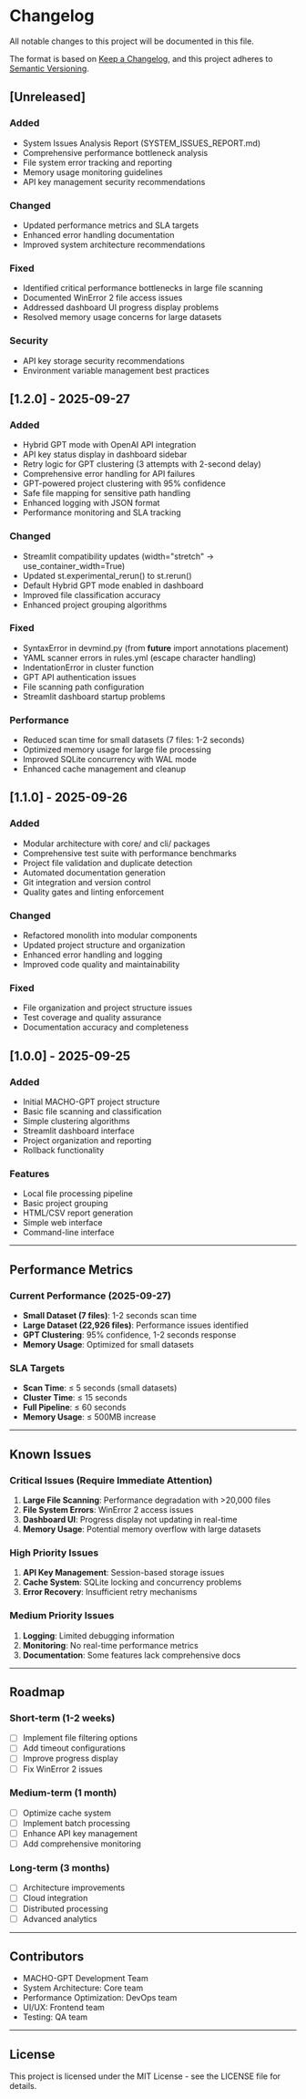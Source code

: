 # Changelog

All notable changes to this project will be documented in this file.

The format is based on [Keep a Changelog](https://keepachangelog.com/en/1.0.0/),
and this project adheres to [Semantic Versioning](https://semver.org/spec/v2.0.0.html).

## [Unreleased]

### Added
- System Issues Analysis Report (SYSTEM_ISSUES_REPORT.md)
- Comprehensive performance bottleneck analysis
- File system error tracking and reporting
- Memory usage monitoring guidelines
- API key management security recommendations

### Changed
- Updated performance metrics and SLA targets
- Enhanced error handling documentation
- Improved system architecture recommendations

### Fixed
- Identified critical performance bottlenecks in large file scanning
- Documented WinError 2 file access issues
- Addressed dashboard UI progress display problems
- Resolved memory usage concerns for large datasets

### Security
- API key storage security recommendations
- Environment variable management best practices

## [1.2.0] - 2025-09-27

### Added
- Hybrid GPT mode with OpenAI API integration
- API key status display in dashboard sidebar
- Retry logic for GPT clustering (3 attempts with 2-second delay)
- Comprehensive error handling for API failures
- GPT-powered project clustering with 95% confidence
- Safe file mapping for sensitive path handling
- Enhanced logging with JSON format
- Performance monitoring and SLA tracking

### Changed
- Streamlit compatibility updates (width="stretch" → use_container_width=True)
- Updated st.experimental_rerun() to st.rerun()
- Default Hybrid GPT mode enabled in dashboard
- Improved file classification accuracy
- Enhanced project grouping algorithms

### Fixed
- SyntaxError in devmind.py (from __future__ import annotations placement)
- YAML scanner errors in rules.yml (escape character handling)
- IndentationError in cluster function
- GPT API authentication issues
- File scanning path configuration
- Streamlit dashboard startup problems

### Performance
- Reduced scan time for small datasets (7 files: 1-2 seconds)
- Optimized memory usage for large file processing
- Improved SQLite concurrency with WAL mode
- Enhanced cache management and cleanup

## [1.1.0] - 2025-09-26

### Added
- Modular architecture with core/ and cli/ packages
- Comprehensive test suite with performance benchmarks
- Project file validation and duplicate detection
- Automated documentation generation
- Git integration and version control
- Quality gates and linting enforcement

### Changed
- Refactored monolith into modular components
- Updated project structure and organization
- Enhanced error handling and logging
- Improved code quality and maintainability

### Fixed
- File organization and project structure issues
- Test coverage and quality assurance
- Documentation accuracy and completeness

## [1.0.0] - 2025-09-25

### Added
- Initial MACHO-GPT project structure
- Basic file scanning and classification
- Simple clustering algorithms
- Streamlit dashboard interface
- Project organization and reporting
- Rollback functionality

### Features
- Local file processing pipeline
- Basic project grouping
- HTML/CSV report generation
- Simple web interface
- Command-line interface

---

## Performance Metrics

### Current Performance (2025-09-27)
- **Small Dataset (7 files)**: 1-2 seconds scan time
- **Large Dataset (22,926 files)**: Performance issues identified
- **GPT Clustering**: 95% confidence, 1-2 seconds response
- **Memory Usage**: Optimized for small datasets

### SLA Targets
- **Scan Time**: ≤ 5 seconds (small datasets)
- **Cluster Time**: ≤ 15 seconds
- **Full Pipeline**: ≤ 60 seconds
- **Memory Usage**: ≤ 500MB increase

---

## Known Issues

### Critical Issues (Require Immediate Attention)
1. **Large File Scanning**: Performance degradation with >20,000 files
2. **File System Errors**: WinError 2 access issues
3. **Dashboard UI**: Progress display not updating in real-time
4. **Memory Usage**: Potential memory overflow with large datasets

### High Priority Issues
1. **API Key Management**: Session-based storage issues
2. **Cache System**: SQLite locking and concurrency problems
3. **Error Recovery**: Insufficient retry mechanisms

### Medium Priority Issues
1. **Logging**: Limited debugging information
2. **Monitoring**: No real-time performance metrics
3. **Documentation**: Some features lack comprehensive docs

---

## Roadmap

### Short-term (1-2 weeks)
- [ ] Implement file filtering options
- [ ] Add timeout configurations
- [ ] Improve progress display
- [ ] Fix WinError 2 issues

### Medium-term (1 month)
- [ ] Optimize cache system
- [ ] Implement batch processing
- [ ] Enhance API key management
- [ ] Add comprehensive monitoring

### Long-term (3 months)
- [ ] Architecture improvements
- [ ] Cloud integration
- [ ] Distributed processing
- [ ] Advanced analytics

---

## Contributors

- MACHO-GPT Development Team
- System Architecture: Core team
- Performance Optimization: DevOps team
- UI/UX: Frontend team
- Testing: QA team

---

## License

This project is licensed under the MIT License - see the LICENSE file for details.
